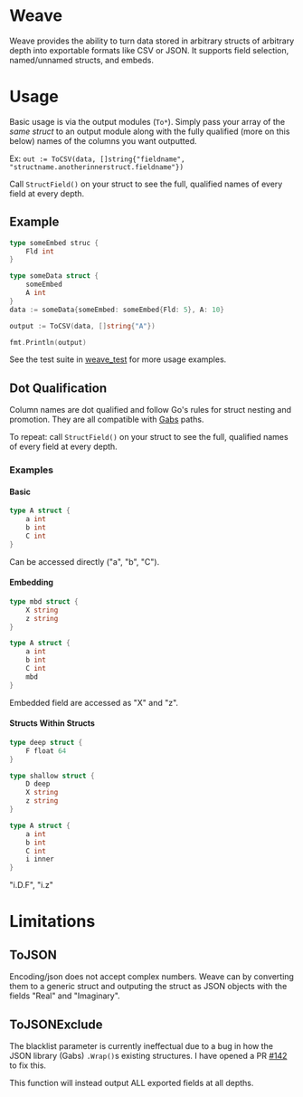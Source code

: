 # Weave

Weave provides the ability to turn data stored in arbitrary structs of arbitrary depth into exportable formats like CSV or JSON.
It supports field selection, named/unnamed structs, and embeds.

# Usage

Basic usage is via the output modules (`To*`). Simply pass your array of the *same struct* to an output module along with the fully qualified (more on this below) names of the columns you want outputted.

Ex: `out := ToCSV(data, []string{"fieldname", "structname.anotherinnerstruct.fieldname"})`

Call `StructField()` on your struct to see the full, qualified names of every field at every depth.

## Example

```go
type someEmbed struc {
	Fld int
}

type someData struct {
	someEmbed
	A int
}
data := someData{someEmbed: someEmbed{Fld: 5}, A: 10}

output := ToCSV(data, []string{"A"})

fmt.Println(output)
```

See the test suite in [weave_test](weave_test.go) for more usage examples.

## Dot Qualification

Column names are dot qualified and follow Go's rules for struct nesting and promotion. They are all compatible with [Gabs](https://pkg.go.dev/github.com/Jeffail/gabs/v2) paths.

To repeat: call `StructField()` on your struct to see the full, qualified names of every field at every depth.

### Examples

#### Basic

```go
type A struct {
	a int
	b int
	C int
}
```

Can be accessed directly ("a", "b", "C").

#### Embedding

```go
type mbd struct {
	X string
	z string
}

type A struct {
	a int
	b int
	C int
	mbd
}
```

Embedded field are accessed as "X" and "z".

#### Structs Within Structs

```go
type deep struct {
	F float 64
}

type shallow struct {
	D deep
	X string
	z string
}

type A struct {
	a int
	b int
	C int
	i inner
}
```

"i.D.F", "i.z"

# Limitations

## ToJSON

Encoding/json does not accept complex numbers. Weave can by converting them to a generic struct and outputing the struct as JSON objects with the fields "Real" and "Imaginary".

## ToJSONExclude

The blacklist parameter is currently ineffectual due to a bug in how the JSON library (Gabs) `.Wrap()`s existing structures. I have opened a PR [#142](https://github.com/Jeffail/gabs/pull/142) to fix this.

This function will instead output ALL exported fields at all depths.